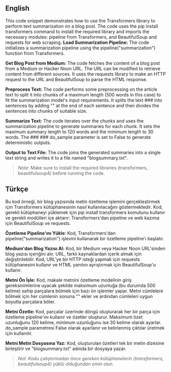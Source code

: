 ## English

 This code snippet demonstrates how to use the Transformers library to perform text summarization on a blog post. The code uses the pip install transformers command to install the required library and imports the necessary modules: pipeline from Transformers, and BeautifulSoup and requests for web scraping.
**Load Summarization Pipeline:** The code initializes a summarization pipeline using the pipeline("summarization") function from Transformers.

**Get Blog Post from Medium:** The code fetches the content of a blog post from a Medium or Hacker Noon URL. The URL can be modified to retrieve content from different sources. It uses the requests library to make an HTTP  request to the URL and BeautifulSoup to parse the HTML response.

**Preprocess Text:** The code performs some preprocessing on the article text to split it into chunks of a maximum length (500 words in this case) to fit the summarization model's input requirements. It splits the text  ###  into sentences by adding "<eos>" at the end of each sentence and then divides the sentences into chunks of suitable size.

**Summarize Text:** The code iterates over the chunks and uses the summarization pipeline to generate summaries for each chunk. It sets the maximum summary length to 120 words and the minimum length to 30 words. The ### ### do_sample parameter is set to False to generate deterministic outputs.

**Output to Text File:** The code joins the generated summaries into a single text string and writes it to a file named "blogsummary.txt".

> *Note*: Make sure to install the required libraries (transformers, beautifulsoup4) before running the code.

  
  
## Türkçe
Bu kod örneği, bir blog yazısında metin özetleme işlemini gerçekleştirmek için Transformers kütüphanesinin nasıl kullanılacağını göstermektedir. Kod, gerekli kütüphaneyi yüklemek için pip install transformers komutunu kullanır ve gerekli modülleri içe aktarır: Transformers'dan pipeline ve web kazıma için BeautifulSoup ve requests.

**Özetleme Pipeline'ını Yükle**: Kod, Transformers'dan pipeline("summarization") işlevini kullanarak bir özetleme pipeline'ı başlatır.

**Medium'dan Blog Yazısı Al:** Kod, bir Medium veya Hacker Noon URL'sinden blog yazısı içeriğini alır. URL, farklı kaynaklardan içerik almak için değiştirilebilir. Kod, URL'ye bir HTTP isteği yapmak için requests kütüphanesini kullanır ve HTML yanıtını ayrıştırmak için BeautifulSoup'u kullanır.

**Metni Ön İşle:** Kod, makale metnini özetleme modelinin giriş gereksinimlerine uyacak şekilde maksimum uzunluğa (bu durumda 500 kelime) sahip parçalara bölmek için bazı ön işlemler yapar. Metni cümlelere bölmek için her cümlenin sonuna "<eos>" ekler ve ardından cümleleri uygun boyutta parçalara böler.

**Metni Özetle:** Kod, parçalar üzerinde döngü oluşturarak her bir parça için özetleme pipeline'ını kullanır ve özetler oluşturur. Maksimum özet uzunluğunu 120 kelime, minimum uzunluğunu ise 30 kelime olarak ayarlar. do_sample parametresi False olarak ayarlanır ve belirlenmiş çıktılar üretmek için kullanılır.

**Metni Metin Dosyasına Yaz:** Kod, oluşturulan özetleri tek bir metin dizesine birleştirir ve "blogsummary.txt" adında bir dosyaya yazar.

> *Not: Kodu çalıştırmadan önce gereken kütüphanelerin (transformers, beautifulsoup4) yüklü olduğundan emin olun.*
